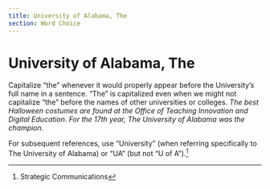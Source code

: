 ```yaml
---
title: University of Alabama, The
section: Word Choice
---
```

# University of Alabama, The

Capitalize “the” whenever it would properly appear before the University’s full name in a sentence. “The” is capitalized even when we might not capitalize “the” before the names of other universities or colleges. _The best Halloween costumes are found at the Office of Teaching Innovation and Digital Education_. _For the 17th year, The University of Alabama was the champion._

For subsequent references, use “University” (when referring specifically to The University of Alabama) or “UA” (but not “U of A”).[^73]

[^73]: Strategic Communications
